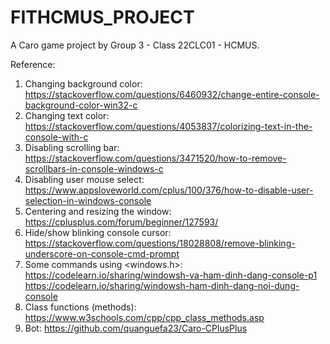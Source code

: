 # FITHCMUS_PROJECT
A Caro game project by Group 3 - Class 22CLC01 - HCMUS.

Reference:
1. Changing background color: 
https://stackoverflow.com/questions/6460932/change-entire-console-background-color-win32-c
2. Changing text color: 
https://stackoverflow.com/questions/4053837/colorizing-text-in-the-console-with-c
3. Disabling scrolling bar: 
https://stackoverflow.com/questions/3471520/how-to-remove-scrollbars-in-console-windows-c
4. Disabling user mouse select:
https://www.appsloveworld.com/cplus/100/376/how-to-disable-user-selection-in-windows-console
5. Centering and resizing the window:
https://cplusplus.com/forum/beginner/127593/
6. Hide/show blinking console cursor:
https://stackoverflow.com/questions/18028808/remove-blinking-underscore-on-console-cmd-prompt
7. Some commands using <windows.h>:
https://codelearn.io/sharing/windowsh-va-ham-dinh-dang-console-p1
https://codelearn.io/sharing/windowsh-ham-dinh-dang-noi-dung-console
8. Class functions (methods):
https://www.w3schools.com/cpp/cpp_class_methods.asp
9. Bot:
https://github.com/quanguefa23/Caro-CPlusPlus
